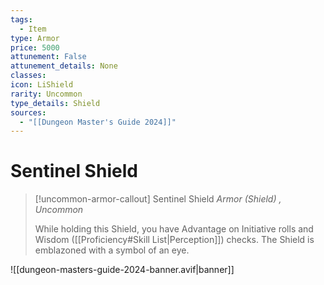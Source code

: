 ```yaml
---
tags:
  - Item
type: Armor
price: 5000
attunement: False
attunement_details: None
classes:
icon: LiShield
rarity: Uncommon
type_details: Shield
sources: 
  - "[[Dungeon Master's Guide 2024]]"
---
```

# Sentinel Shield
>[!uncommon-armor-callout] Sentinel Shield
>_Armor (Shield) , Uncommon_
>
>While holding this Shield, you have Advantage on Initiative rolls and Wisdom ([[Proficiency#Skill List\|Perception]]) checks. The Shield is emblazoned with a symbol of an eye.
>


![[dungeon-masters-guide-2024-banner.avif|banner]]